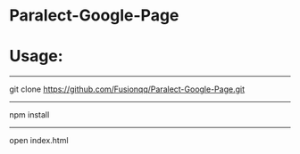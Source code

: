 # Paralect-Google-Page
# Usage:
***
git clone https://github.com/Fusionqq/Paralect-Google-Page.git
***
npm install
***
open index.html
